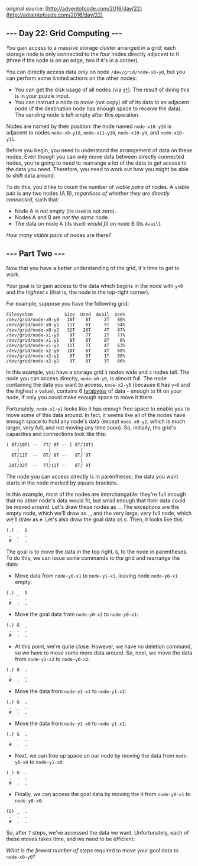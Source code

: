 original source: [http://adventofcode.com/2016/day/22](http://adventofcode.com/2016/day/22)
## --- Day 22: Grid Computing ---
You gain access to a massive storage cluster arranged in a grid; each storage node is only connected to the four nodes directly adjacent to it (three if the node is on an edge, two if it's in a corner).

You can directly access data *only* on node `/dev/grid/node-x0-y0`, but you can perform some limited actions on the other nodes:


 - You can get the disk usage of all nodes (via [`df`](https://en.wikipedia.org/wiki/Df_(Unix)#Example)). The result of doing this is in your puzzle input.
 - You can instruct a node to *move* (not copy) *all* of its data to an adjacent node (if the destination node has enough space to receive the data). The sending node is left empty after this operation.

Nodes are named by their position: the node named `node-x10-y10` is adjacent to nodes `node-x9-y10`, `node-x11-y10`, `node-x10-y9`, and `node-x10-y11`.

Before you begin, you need to understand the arrangement of data on these nodes. Even though you can only move data between directly connected nodes, you're going to need to rearrange a lot of the data to get access to the data you need.  Therefore, you need to work out how you might be able to shift data around.

To do this, you'd like to count the number of *viable pairs* of nodes.  A viable pair is any two nodes (A,B), *regardless of whether they are directly connected*, such that:


 - Node A is *not* empty (its `Used` is not zero).
 - Nodes A and B are *not the same* node.
 - The data on node A (its `Used`) *would fit* on node B (its `Avail`).

*How many viable pairs* of nodes are there?


## --- Part Two ---
Now that you have a better understanding of the grid, it's time to get to work.

Your goal is to gain access to the data which begins in the node with `y=0` and the *highest `x`* (that is, the node in the top-right corner).

For example, suppose you have the following grid:

```
Filesystem            Size  Used  Avail  Use%
/dev/grid/node-x0-y0   10T    8T     2T   80%
/dev/grid/node-x0-y1   11T    6T     5T   54%
/dev/grid/node-x0-y2   32T   28T     4T   87%
/dev/grid/node-x1-y0    9T    7T     2T   77%
/dev/grid/node-x1-y1    8T    0T     8T    0%
/dev/grid/node-x1-y2   11T    7T     4T   63%
/dev/grid/node-x2-y0   10T    6T     4T   60%
/dev/grid/node-x2-y1    9T    8T     1T   88%
/dev/grid/node-x2-y2    9T    6T     3T   66%
```

In this example, you have a storage grid `3` nodes wide and `3` nodes tall.  The node you can access directly, `node-x0-y0`, is almost full. The node containing the data you want to access, `node-x2-y0` (because it has `y=0` and the highest `x` value), contains 6 [terabytes](https://en.wikipedia.org/wiki/Terabyte) of data - enough to fit on your node, if only you could make enough space to move it there.

Fortunately, `node-x1-y1` looks like it has enough free space to enable you to move some of this data around.  In fact, it seems like all of the nodes have enough space to hold any node's data (except `node-x0-y2`, which is much larger, very full, and not moving any time soon). So, initially, the grid's capacities and connections look like this:

```
( 8T/10T) --  7T/ 9T -- [ 6T/10T]
    |           |           |
  6T/11T  --  0T/ 8T --   8T/ 9T
    |           |           |
 28T/32T  --  7T/11T --   6T/ 9T
```

The node you can access directly is in parentheses; the data you want starts in the node marked by square brackets.

In this example, most of the nodes are interchangable: they're full enough that no other node's data would fit, but small enough that their data could be moved around. Let's draw these nodes as `.`. The exceptions are the empty node, which we'll draw as `_`, and the very large, very full node, which we'll draw as `#`. Let's also draw the goal data as `G`. Then, it looks like this:

```
(.) .  G
 .  _  .
 #  .  .
```

The goal is to move the data in the top right, `G`, to the node in parentheses. To do this, we can issue some commands to the grid and rearrange the data:


 - Move data from `node-y0-x1` to `node-y1-x1`, leaving node `node-y0-x1` empty:
```
(.) _  G
 .  .  .
 #  .  .
```

 - Move the goal data from `node-y0-x2` to `node-y0-x1`:
```
(.) G  _
 .  .  .
 #  .  .
```

 - At this point, we're quite close. However, we have no deletion command, so we have to move some more data around. So, next, we move the data from `node-y1-x2` to `node-y0-x2`:
```
(.) G  .
 .  .  _
 #  .  .
```

 - Move the data from `node-y1-x1` to `node-y1-x2`:
```
(.) G  .
 .  _  .
 #  .  .
```

 - Move the data from `node-y1-x0` to `node-y1-x1`:
```
(.) G  .
 _  .  .
 #  .  .
```

 - Next, we can free up space on our node by moving the data from `node-y0-x0` to `node-y1-x0`:
```
(_) G  .
 .  .  .
 #  .  .
```


 - Finally, we can access the goal data by moving the it from `node-y0-x1` to `node-y0-x0`:
```
(G) _  .
 .  .  .
 #  .  .
```



So, after `7` steps, we've accessed the data we want. Unfortunately, each of these moves takes time, and we need to be efficient:

*What is the fewest number of steps* required to move your goal data to `node-x0-y0`?


